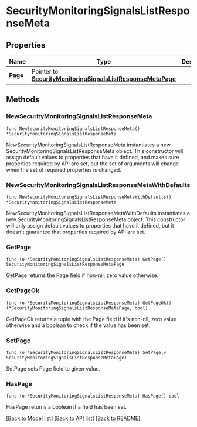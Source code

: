 # SecurityMonitoringSignalsListResponseMeta

## Properties

Name | Type | Description | Notes
---- | ---- | ----------- | ------
**Page** | Pointer to [**SecurityMonitoringSignalsListResponseMetaPage**](SecurityMonitoringSignalsListResponseMetaPage.md) |  | [optional] 

## Methods

### NewSecurityMonitoringSignalsListResponseMeta

`func NewSecurityMonitoringSignalsListResponseMeta() *SecurityMonitoringSignalsListResponseMeta`

NewSecurityMonitoringSignalsListResponseMeta instantiates a new SecurityMonitoringSignalsListResponseMeta object.
This constructor will assign default values to properties that have it defined,
and makes sure properties required by API are set, but the set of arguments
will change when the set of required properties is changed.

### NewSecurityMonitoringSignalsListResponseMetaWithDefaults

`func NewSecurityMonitoringSignalsListResponseMetaWithDefaults() *SecurityMonitoringSignalsListResponseMeta`

NewSecurityMonitoringSignalsListResponseMetaWithDefaults instantiates a new SecurityMonitoringSignalsListResponseMeta object.
This constructor will only assign default values to properties that have it defined,
but it doesn't guarantee that properties required by API are set.

### GetPage

`func (o *SecurityMonitoringSignalsListResponseMeta) GetPage() SecurityMonitoringSignalsListResponseMetaPage`

GetPage returns the Page field if non-nil, zero value otherwise.

### GetPageOk

`func (o *SecurityMonitoringSignalsListResponseMeta) GetPageOk() (*SecurityMonitoringSignalsListResponseMetaPage, bool)`

GetPageOk returns a tuple with the Page field if it's non-nil, zero value otherwise
and a boolean to check if the value has been set.

### SetPage

`func (o *SecurityMonitoringSignalsListResponseMeta) SetPage(v SecurityMonitoringSignalsListResponseMetaPage)`

SetPage sets Page field to given value.

### HasPage

`func (o *SecurityMonitoringSignalsListResponseMeta) HasPage() bool`

HasPage returns a boolean if a field has been set.


[[Back to Model list]](../README.md#documentation-for-models) [[Back to API list]](../README.md#documentation-for-api-endpoints) [[Back to README]](../README.md)


